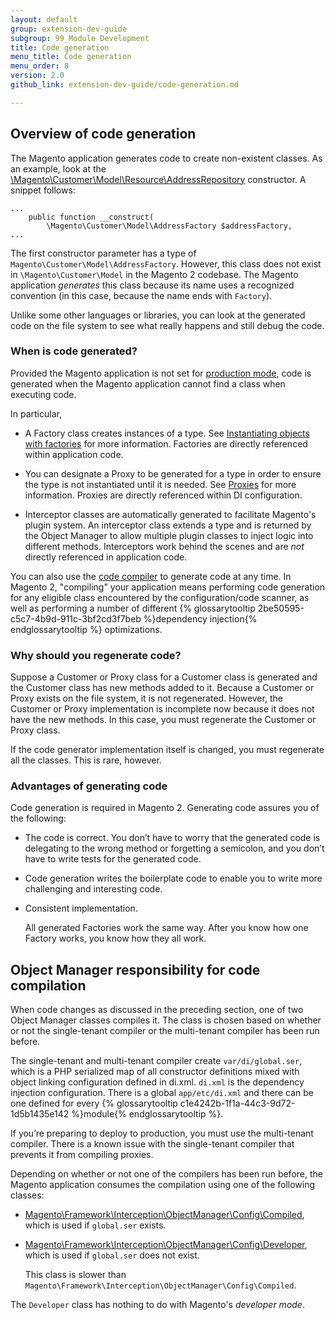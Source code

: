 ```yaml
---
layout: default
group: extension-dev-guide
subgroup: 99_Module Development
title: Code generation
menu_title: Code generation
menu_order: 8
version: 2.0
github_link: extension-dev-guide/code-generation.md

---
```


<h2 id="codegen-over">Overview of code generation</h2>
The Magento application generates code to create non-existent classes. As an example, look at the <a href="{{ site.mage2000url }}/app/code/Magento/Customer/Model/ResourceModel/AddressRepository.php" target="_blank">\Magento\Customer\Model\Resource\AddressRepository</a> constructor. A snippet follows:

	...
	    public function __construct(
	        \Magento\Customer\Model\AddressFactory $addressFactory,
	...

The first constructor parameter has a type of `Magento\Customer\Model\AddressFactory`. However, this class does not exist in `\Magento\Customer\Model` in the Magento 2 codebase. The Magento application *generates* this class because its name uses a recognized convention (in this case, because the name ends with `Factory`).

Unlike some other languages or libraries, you can look at the generated code on the file system to see what really happens and still debug the code.

<h3 id="codegen-over-when">When is code generated?</h3>
Provided the Magento application is not set for <a href="{{page.baseurl}}config-guide/bootstrap/magento-modes.html#mode-production">production mode</a>, code is generated when the Magento application cannot find a class when executing code.

In particular,

*	A Factory class creates instances of a type. See <a href="{{page.baseurl}}extension-dev-guide/factories.html">Instantiating objects with factories</a> for more information. Factories are directly referenced within application code.

*	You can designate a Proxy to be generated for a type in order to ensure the type is not instantiated until it is needed. See <a href="{{page.baseurl}}extension-dev-guide/proxies.html">Proxies</a> for more information. Proxies are directly referenced within DI configuration.

*   Interceptor classes are automatically generated to facilitate Magento's plugin system. An interceptor class extends a type and is returned by the Object Manager to allow multiple plugin classes to inject logic into different methods. Interceptors work behind the scenes and are _not_ directly referenced in application code.

You can also use the <a href="{{page.baseurl}}config-guide/cli/config-cli-subcommands-compiler.html">code compiler</a> to generate code at any time.  In Magento 2, "compiling" your application means performing code generation for any eligible class encountered by the configuration/code scanner, as well as performing a number of different {% glossarytooltip 2be50595-c5c7-4b9d-911c-3bf2cd3f7beb %}dependency injection{% endglossarytooltip %} optimizations.

<h3 id="codegen-over-why">Why should you regenerate code?</h3>
Suppose a Customer or Proxy class for a Customer class is generated and the Customer class has new methods added to it. Because a Customer or Proxy exists on the file system, it is not regenerated. However, the Customer or Proxy implementation is incomplete now because it does not have the new methods. In this case, you must regenerate the Customer or Proxy class.

If the code generator implementation itself is changed, you must regenerate all the classes. This is rare, however.

<h3 id="codegen-over-adv">Advantages of generating code</h3>
Code generation is required in Magento 2. Generating code assures you of the following:

*	The code is correct. You don’t have to worry that the generated code is delegating to the wrong method or forgetting a semicolon, and you don’t have to write tests for the generated code.
*	Code generation writes the boilerplate code to enable you to write more challenging and interesting code.
*	Consistent implementation.

	All generated Factories work the same way. After you know how one Factory works, you know how they all work.


<h2 id="codegen-om">Object Manager responsibility for code compilation</h2>
When code changes as discussed in the preceding section, one of two Object Manager classes compiles it. The class is chosen based on whether or not the single-tenant compiler or the multi-tenant compiler has been run before.

The single-tenant and multi-tenant compiler create `var/di/global.ser`, which is a PHP serialized map of all constructor definitions mixed with object linking configuration defined in di.xml. `di.xml` is the dependency injection configuration. There is a global `app/etc/di.xml` and there can be one defined for every {% glossarytooltip c1e4242b-1f1a-44c3-9d72-1d5b1435e142 %}module{% endglossarytooltip %}.

<!--synced-->
<div class="bs-callout bs-callout-warning">
<p>If you&#8217;re preparing to deploy to production, you must use the multi-tenant compiler. There is a known issue with the single-tenant compiler that prevents it from compiling proxies.</p>
</div>


Depending on whether or not one of the compilers has been run before, the Magento application consumes the compilation using one of the following classes:

*	<a href="{{ site.mage2000url }}lib/internal/Magento/Framework/Interception/ObjectManager/Config/Compiled.php" target="_blank">Magento\Framework\Interception\ObjectManager\Config\Compiled</a>, which is used if `global.ser` exists.

*	<a href="{{ site.mage2000url }}lib/internal/Magento/Framework/Interception/ObjectManager/Config/Developer.php" target="_blank">Magento\Framework\Interception\ObjectManager\Config\Developer</a>, which is used if `global.ser` does not exist.

	This class is slower than `Magento\Framework\Interception\ObjectManager\Config\Compiled`.

<div class="bs-callout bs-callout-info" id="info">
<span class="glyphicon-class">
  <p>The <code>Developer</code> class has nothing to do with Magento's <em>developer mode</em>.</p></span>
</div>
